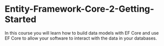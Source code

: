# Entity-Framework-Core-2-Getting-Started
In this course you will learn how to build data models with EF Core and use EF Core to allow your software to interact with the data in your databases.
